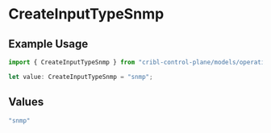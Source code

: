 # CreateInputTypeSnmp

## Example Usage

```typescript
import { CreateInputTypeSnmp } from "cribl-control-plane/models/operations";

let value: CreateInputTypeSnmp = "snmp";
```

## Values

```typescript
"snmp"
```